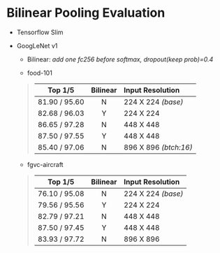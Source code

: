 # Bilinear Pooling Evaluation
- Tensorflow Slim
- GoogLeNet v1
  - Bilinear: *add one fc256 before softmax, dropout(keep prob)=0.4*
  
  - food-101
  >    Top 1/5     | Bilinear | Input Resolution
  > :-------------:|:--------:|:-------------
  > 81.90 / 95.60  | N        | 224 X 224 *(base)* 
  > 82.68 / 96.03  | Y        | 224 X 224 
  > 86.65 / 97.28  | N        | 448 X 448 
  > 87.50 / 97.55  | Y        | 448 X 448
  > 85.40 / 97.06  | N        | 896 X 896 *(btch:16)*

  - fgvc-aircraft
  >    Top 1/5     | Bilinear | Input Resolution
  > :-------------:|:--------:|:-------------
  > 76.10 / 95.08  | N        | 224 X 224 *(base)* 
  > 79.56 / 95.56  | Y        | 224 X 224 
  > 82.79 / 97.21  | N        | 448 X 448 
  > 87.50 / 97.45  | Y        | 448 X 448
  > 83.93 / 97.72  | N        | 896 X 896
